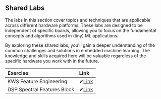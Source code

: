 ## Shared Labs

The labs in this section cover topics and techniques that are applicable across different hardware platforms. These labs are designed to be independent of specific boards, allowing you to focus on the fundamental concepts and algorithms used in (tiny) ML applications.

By exploring these shared labs, you'll gain a deeper understanding of the common challenges and solutions in embedded machine learning. The knowledge and skills acquired here will be valuable regardless of the specific hardware you work with in the future.

| Exercise                    | Link                                                                                          |
| :-------------------------- | :-------------------------------------------------------------------------------------------- |
| KWS Feature Engineering     | ✔[Link](./kws_feature_eng/kws_feature_eng.md "Local, TODO submodule")                              |
| DSP Spectral Features Block | ✔[Link](./dsp_spectral_features_block/dsp_spectral_features_block.md "Local file, TODO submodule") |
